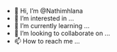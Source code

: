 - 👋 Hi, I’m @Nathimhlana
- 👀 I’m interested in ...
- 🌱 I’m currently learning ...
- 💞️ I’m looking to collaborate on ...
- 📫 How to reach me ...

<!---
Nathimhlana/Nathimhlana is a ✨ special ✨ repository because its `README.md` (this file) appears on your GitHub profile.
You can click the Preview link to take a look at your changes.
--->
